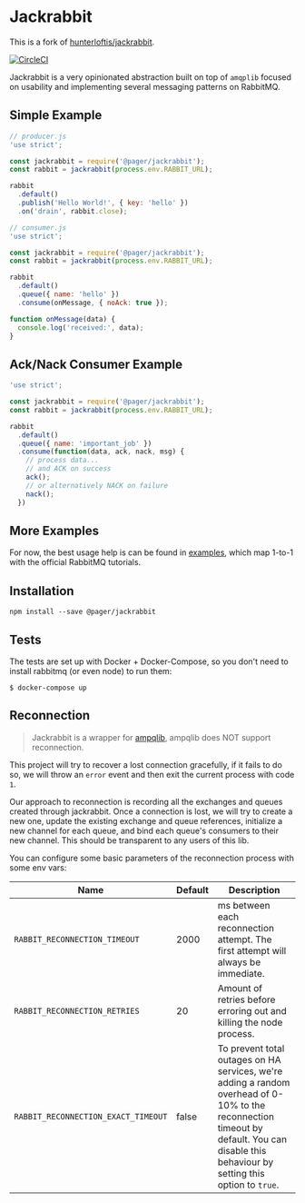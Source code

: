 # Jackrabbit

This is a fork of [hunterloftis/jackrabbit].

[![CircleCI](https://circleci.com/gh/pagerinc/jackrabbit.svg?style=svg)](https://circleci.com/gh/pagerinc/jackrabbit)

Jackrabbit is a very opinionated abstraction built on top of `amqplib` focused
on usability and implementing several messaging patterns on RabbitMQ.

## Simple Example

```js
// producer.js
'use strict';

const jackrabbit = require('@pager/jackrabbit');
const rabbit = jackrabbit(process.env.RABBIT_URL);

rabbit
  .default()
  .publish('Hello World!', { key: 'hello' })
  .on('drain', rabbit.close);
```

```js
// consumer.js
'use strict';

const jackrabbit = require('@pager/jackrabbit');
const rabbit = jackrabbit(process.env.RABBIT_URL);

rabbit
  .default()
  .queue({ name: 'hello' })
  .consume(onMessage, { noAck: true });

function onMessage(data) {
  console.log('received:', data);
}
```

## Ack/Nack Consumer Example

```js
'use strict';

const jackrabbit = require('@pager/jackrabbit');
const rabbit = jackrabbit(process.env.RABBIT_URL);

rabbit
  .default()
  .queue({ name: 'important_job' })
  .consume(function(data, ack, nack, msg) {
    // process data...
    // and ACK on success
    ack();
    // or alternatively NACK on failure
    nack();
  })
```

## More Examples

For now, the best usage help is can be found in [examples](https://github.com/pagerinc/jackrabbit/tree/master/examples),
which map 1-to-1 with the official RabbitMQ tutorials.

## Installation

```
npm install --save @pager/jackrabbit
```

## Tests

The tests are set up with Docker + Docker-Compose,
so you don't need to install rabbitmq (or even node)
to run them:

```
$ docker-compose up
```

[hunterloftis/jackrabbit]: https://github.com/hunterloftis/jackrabbit

## Reconnection
> Jackrabbit is a wrapper for [ampqlib](https://github.com/amqp-node/amqplib), ampqlib does NOT support reconnection.

This project will try to recover a lost connection gracefully, if it fails to do so, we will throw an `error` event and then exit the current process with code `1`.

Our approach to reconnection is recording all the exchanges and queues created through jackrabbit. Once a connection is lost, we will try to create a new one, update the existing exchange and queue references, initialize a new channel for each queue, and bind each queue's consumers to their new channel. This should be transparent to any users of this lib.

You can configure some basic parameters of the reconnection process with some env vars:

Name|Default|Description
-|-|-
`RABBIT_RECONNECTION_TIMEOUT`| 2000 | ms between each reconnection attempt. The first attempt will always be immediate.
`RABBIT_RECONNECTION_RETRIES`| 20 | Amount of retries before erroring out and killing the node process.
`RABBIT_RECONNECTION_EXACT_TIMEOUT` | false | To prevent total outages on HA services, we're adding a random overhead of 0-10% to the reconnection timeout by default. You can disable this behaviour by setting this option to `true`.
